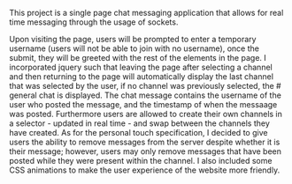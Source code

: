 This project is a single page chat messaging application that allows for real time messaging through the usage of sockets. 

Upon visiting the page, users will be prompted to enter a temporary username (users will not be able to join with no username), once the submit, they will be greeted with the rest of the elements in the page. I incorporated jquery such that leaving the page after selecting a channel and then returning to the page will automatically display the last channel that was selected by the user, if no channel was previously selected, the # general chat is displayed. The chat message contains the username of the user who posted the message, and the timestamp of when the messaage was posted. Furthermore users are allowed to create their own channels in a selector - updated in real time - and swap between the channels they have created. As for the personal touch specification, I decided to give users the ability to remove messages from the server despite whether it is their message; however, users may only remove messages that have been posted while they were present within the channel. I also included some CSS animations to make the user experience of the website more friendly.
